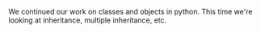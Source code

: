 We continued our work on classes and objects in python. This time we're looking at inheritance, multiple inheritance, etc.

